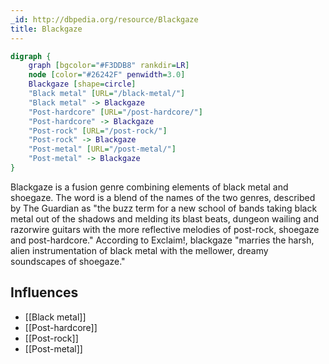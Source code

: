 ```yaml
---
_id: http://dbpedia.org/resource/Blackgaze
title: Blackgaze
---
```


```dot
digraph {
	graph [bgcolor="#F3DDB8" rankdir=LR]
	node [color="#26242F" penwidth=3.0]
	Blackgaze [shape=circle]
	"Black metal" [URL="/black-metal/"]
	"Black metal" -> Blackgaze
	"Post-hardcore" [URL="/post-hardcore/"]
	"Post-hardcore" -> Blackgaze
	"Post-rock" [URL="/post-rock/"]
	"Post-rock" -> Blackgaze
	"Post-metal" [URL="/post-metal/"]
	"Post-metal" -> Blackgaze
}
```

Blackgaze is a fusion genre combining elements of black metal and shoegaze. The word is a blend of the names of the two genres, described by The Guardian as "the buzz term for a new school of bands taking black metal out of the shadows and melding its blast beats, dungeon wailing and razorwire guitars with the more reflective melodies of post-rock, shoegaze and post-hardcore." According to Exclaim!, blackgaze "marries the harsh, alien instrumentation of black metal with the mellower, dreamy soundscapes of shoegaze."

## Influences

- [[Black metal]]
- [[Post-hardcore]]
- [[Post-rock]]
- [[Post-metal]]
